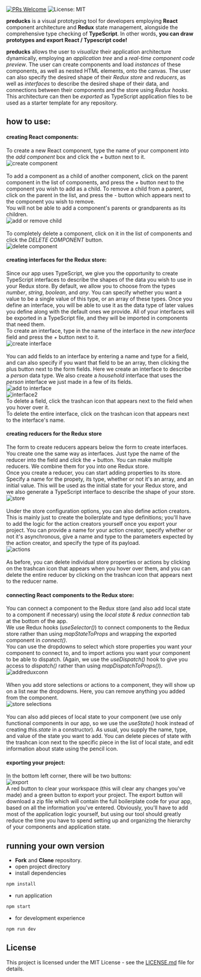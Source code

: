 [![PRs Welcome](https://img.shields.io/badge/PRs-welcome-brightgreen.svg)](https://github.com/oslabs-beta/preducks/pulls)
![License: MIT](https://img.shields.io/badge/License-MIT-yellow.svg)

**preducks** is a visual prototyping tool for developers employing **React** component architecture and **Redux** state management, alongside the comprehensive type checking of **TypeScript**.
In other words, **you can draw prototypes and export React / Typescript code!**

**preducks** allows the user to _visualize_ their application architecture dynamically, employing an _application tree_ and a _real-time component code preview_. The user can create components and load _instances_ of these components, as well as nested HTML elements, onto the canvas. The user can also specify the desired shape of their _Redux store_ and _reducers_, as well as _interfaces_ to describe the desired shape of their data, and connections between their components and the store using _Redux hooks_. This architecture can then be _exported_ as TypeScript application files to be used as a starter template for any repository.

## how to use:

#### creating React components:
To create a new React component, type the name of your component into the _add component_ box and click the _+_ button next to it.\
![create component](/images/createcomponent.PNG)\
\
To add a component as a child of another component, click on the parent component in the list of components, and press the _+_ button next to the component you wish to add as a child. To remove a child from a parent, click on the parent in the list, and press the _-_ button which appears next to the component you wish to remove.\
You will not be able to add a component's parents or 
grandparents as its children.\
![add or remove child](/images/addordeletecomponent.PNG)\
\
To completely delete a component, click on it in the list of components and click the _DELETE COMPONENT_ button.\
![delete component](/images/deletecomponent.PNG)
#### creating interfaces for the Redux store:
Since our app uses TypeScript, we give you the opportunity to create TypeScript interfaces to describe the shapes of the data you wish to use in your Redux store. By default, we allow you to choose from the types _number_, _string_, _boolean_, and _any_. You can specify whether you want a value to be a single value of this type, or an array of these types. Once you define an interface, you will be able to use it as the data type of later values you define along with the default ones we provide. All of your interfaces will be exported in a TypeScript file, and they will be imported in components that need them.\
To create an interface, type in the name of the interface in the _new interface_ field and press the _+_ button next to it.\
![create interface](/images/createinterface.PNG)\
\
You can add fields to an interface by entering a name and type for a field, and can also specify if you want that field to be an array, then clicking the plus button next to the form fields. Here we create an interface to describe a _person_ data type. We also create a _household_ interface that uses the _person_ interface we just made in a few of its fields.\
![add to interface](/images/interfacefields.PNG)\
![interface2](/images/household.PNG)\
To delete a field, click the trashcan icon that appears next to the field when you hover over it.\
To delete the entire interface, click on the trashcan icon that appears next to the interface's name.
#### creating reducers for the Redux store
The form to create reducers appears below the form to create interfaces. You create one the same way as interfaces. Just type the name of the reducer into the field and click the _+_ button. You can make multiple reducers. We combine them for you into one Redux store.\
Once you create a reducer, you can start adding properties to its store. Specify a name for the propety, its type, whether or not it's an array, and an initial value. This will be used as the initial state for your Redux store, and we also generate a TypeScript interface to describe the shape of your store.\
![store](/images/store.PNG)\
\
Under the store configuration options, you can also define action creators. This is mainly just to create the boilerplate and type definitions; you'll have to add the logic for the action creators yourself once you export your project. You can provide a name for your action creator, specify whether or not it's asynchronous, give a name and type to the parameters expected by the action creator, and specify the type of its payload.\
![actions](/images/actions.PNG)\
\
As before, you can delete individual store properties or actions by clicking on the trashcan icon that appears when you hover over them, and you can delete the entire reducer by clicking on the trashcan icon that appears next to the reducer name.
#### connecting React components to the Redux store:
You can connect a component to the Redux store (and also add local state to a component if necessary) using the _local state & redux connection_ tab at the bottom of the app.\
We use Redux hooks (_useSelector()_) to connect components to the Redux store rather than using _mapStateToProps_ and wrapping the exported component in _connect()_.\
You can use the dropdowns to select which store properties you want your component to connect to, and to import actions you want your component to be able to dispatch. (Again, we use the _useDispatch()_ hook to give you access to _dispatch()_ rather than using _mapDispatchToProps()_).\
![addreduxconn](/images/addreduxconn.PNG)\
\
When you add store selections or actions to a component, they will show up on a list near the dropdowns. Here, you can remove anything you added from the component.\
![store selections](/images/storeselections.PNG)\
\
You can also add pieces of local state to your component (we use only functional components in our app, so we use the _useState()_ hook instead of creating _this.state_ in a constructor). As usual, you supply the name, type, and value of the state you want to add. You can delete pieces of state with the trashcan icon next to the specific piece in the list of local state, and edit information about state using the pencil icon.
#### exporting your project:
In the bottom left corner, there will be two buttons:\
![export](/images/export.PNG)\
A red button to clear your workspace (this will clear any changes you've made) and a green button to export your project. The export button will download a zip file which will contain the full boilerplate code for your app, based on all the information you've entered. Obviously, you'll have to add most of the application logic yourself, but using our tool should greatly reduce the time you have to spend setting up and organizing the hierarchy of your components and application state.
## running your own version

- **Fork** and **Clone** repository.
- open project directory
- install dependencies

```bash
npm install
```

- run application

```bash
npm start
```

- for development experience

```bash
npm run dev
```

## License

This project is licensed under the MIT License - see the [LICENSE.md](https://github.com/oslabs-beta/preducks/blob/development/LICENSE.md) file for details.
